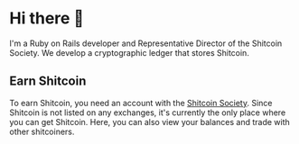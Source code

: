 # Hi there 👋

I'm a Ruby on Rails developer and Representative Director of the Shitcoin Society. We develop a cryptographic ledger that stores Shitcoin.

## Earn Shitcoin

To earn Shitcoin, you need an account with the [Shitcoin Society](https://www.shitcoinsociety.com). Since Shitcoin is not listed on any exchanges, it's currently the only place where you can get Shitcoin. Here, you can also view your balances and trade with other shitcoiners.
